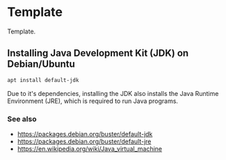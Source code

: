 # Template

Template.

## Installing Java Development Kit (JDK) on Debian/Ubuntu

```sh
apt install default-jdk
```

Due to it's dependencies, installing the JDK also installs the Java Runtime Environment (JRE),
which is required to run Java programs.

### See also

* https://packages.debian.org/buster/default-jdk
* https://packages.debian.org/buster/default-jre
* https://en.wikipedia.org/wiki/Java_virtual_machine
